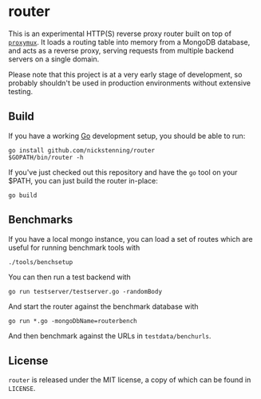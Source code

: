 router
======

This is an experimental HTTP(S) reverse proxy router built on top of
[`proxymux`][pm]. It loads a routing table into memory from a MongoDB database,
and acts as a reverse proxy, serving requests from multiple backend servers on a
single domain.

Please note that this project is at a very early stage of development, so
probably shouldn't be used in production environments without extensive testing.

[pm]: https://github.com/nickstenning/proxymux

Build
-----

If you have a working [Go][go] development setup, you should be able to run:

    go install github.com/nickstenning/router
    $GOPATH/bin/router -h

If you've just checked out this repository and have the `go` tool on your $PATH,
you can just build the router in-place:

    go build

[go]: http://golang.org

Benchmarks
----------

If you have a local mongo instance, you can load a set of routes which are
useful for running benchmark tools with

    ./tools/benchsetup

You can then run a test backend with

    go run testserver/testserver.go -randomBody

And start the router against the benchmark database with

    go run *.go -mongoDbName=routerbench

And then benchmark against the URLs in `testdata/benchurls`.

License
-------

`router` is released under the MIT license, a copy of which can be found in
`LICENSE`.
